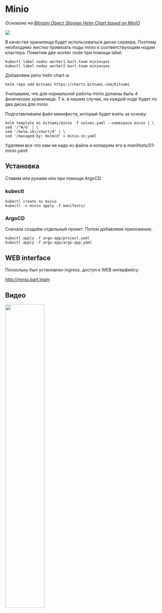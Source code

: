 # Minio

_Основано на [Bitnami Object Storage Helm Chart based on MinIO](https://github.com/bitnami/charts/tree/master/bitnami/minio/#installing-the-chart)_

![](images/sh1.jpg)

В качестве хранилища будет использоваться диски сервера. Поэтому необходимо жестко привязать
поды minio к соответствующим нодам кластера. Пометим две worker node при помощи label.

```shell
kubectl label nodes worker1.bart.team minio=yes
kubectl label nodes worker2.bart.team minio=yes
```

Добавляем репо helm chart-а:

```shell
helm repo add bitnami https://charts.bitnami.com/bitnami
```

Учитываем, что для нормальной работы minio должны быть 4 физических хранилища. Т.е. в 
нашем случае, на каждой ноде будет по два диска для minio.

Подготавливаем файл манифеста, который будет взять за основу:

```shell
helm template mi bitnami/minio -f values.yaml --namespace minio | \
sed '/^#/d' | \
sed '/helm.sh\/chart/d' | \
sed '/managed-by: Helm/d' > minio-in.yaml
```

Удаляем все что нам не надо из файла и копируем его в manifests/01-minio.yaml


## Установка

Ставим или руками или при помощи ArgoCD.

### kubectl

```shell
kubectl create ns minio
kubectl -n minio apply -f manifests/
```

### ArgoCD

Сначала создаём отдельный проект. Потом добавляем приложение.


```shell
kubectl apply -f argo-app/project.yaml
kubectl apply -f argo-app/argo-app.yaml
```

## WEB interface

Поскольку был установлен ingress, доступ к WEB интерфейсу:

http://minio.bart.team

## Видео

[<img src="https://img.youtube.com/vi/0MYrwR7EFBM/maxresdefault.jpg" width="50%">](https://youtu.be/0MYrwR7EFBM)
